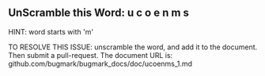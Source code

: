 UnScramble this Word: u c o e n m s
----------

HINT: word starts with 'm'



TO RESOLVE THIS ISSUE: unscramble the word, and add it to the document. Then submit a pull-request.  The document URL is: 
github.com/bugmark/bugmark_docs/doc/ucoenms_1.md
